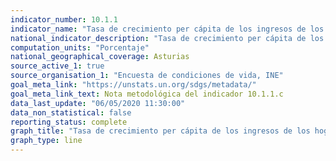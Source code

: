 ```yaml
---
indicator_number: 10.1.1
indicator_name: "Tasa de crecimiento per cápita de los ingresos de los hogares del 40% más pobre de la población"
national_indicator_description: "Tasa de crecimiento per cápita de los ingresos de los hogares del 40% más pobre de la población"
computation_units: "Porcentaje"
national_geographical_coverage: Asturias
source_active_1: true
source_organisation_1: "Encuesta de condiciones de vida, INE"
goal_meta_link: "https://unstats.un.org/sdgs/metadata/"
goal_meta_link_text: Nota metodológica del indicador 10.1.1.c
data_last_update: "06/05/2020 11:30:00"
data_non_statistical: false
reporting_status: complete
graph_title: "Tasa de crecimiento per cápita de los ingresos de los hogares del 40% más pobre de la población"
graph_type: line
---
```

